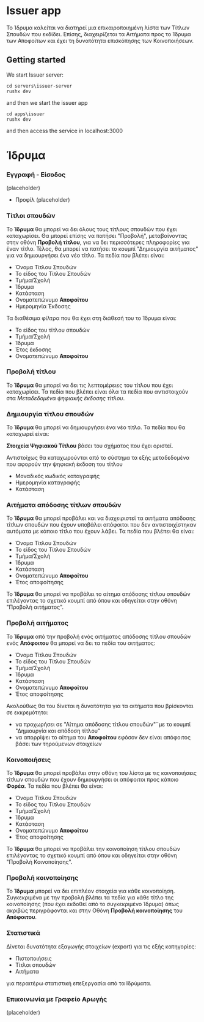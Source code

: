 # Issuer app

Το Ίδρυμα καλείται να διατηρεί μια επικαιροποιημένη λίστα των Τίτλων Σπουδών που εκδίδει.
Επίσης, διαχειρίζεται τα Αιτήματα προς το Ίδρυμα των Αποφοίτων και έχει τη δυνατότητα επισκόπησης των Κοινοποιήσεων.

## Getting started

We start Issuer server:

```
cd servers\issuer-server
rushx dev
```

and then we start the issuer app

```
cd apps\issuer
rushx dev
```

and then access the service in localhost:3000

# **Ίδρυμα**

### Εγγραφή - Είσοδος

(placeholder)

- Προφίλ
  (placeholder)

### Τίτλοι σπουδών

Το **Ίδρυμα** θα μπορεί να δει όλους τους τίτλους σπουδών που έχει καταχωρίσει. Θα μπορεί επίσης να πατήσει "Προβολή", μεταβαίνοντας στην οθόνη **Προβολή τίτλου**, για να δει περισσότερες πληροφορίες για έναν τίτλο. Τέλος, θα μπορεί να πατήσει το κουμπί "Δημιουργία αιτήματος" για να δημιουργήσει ένα νέο τίτλο.
Τα πεδία που βλέπει είναι:

- Όνομα Τίτλου Σπουδών
- Το είδος του Τίτλου Σπουδών
- Τμήμα/Σχολή
- Ίδρυμα
- Κατάσταση
- Ονοματεπώνυμο **Αποφοίτου**
- Ημερομηνία Έκδοσης

Τα διαθέσιμα φίλτρα που θα έχει στη διάθεσή του το Ίδρυμα είναι:

- Το είδος του τίτλου σπουδών
- Τμήμα/Σχολή
- Ίδρυμα
- Έτος έκδοσης
- Ονοματεπώνυμο **Αποφοίτου**

### Προβολή τίτλου

Το **Ίδρυμα** θα μπορεί να δει τις λεπτομέρειες του τίτλου που έχει καταχωρίσει.
Τα πεδία που βλέπει είναι όλα τα πεδία που αντιστοιχούν στα _Μεταδεδομένα ψηφιακής έκδοσης τίτλου_.

### Δημιουργία τίτλου σπουδών

Το **Ίδρυμα** θα μπορεί να δημιουργήσει ένα νέο τίτλο.
Τα πεδία που θα καταχωρεί είναι:

**Στοιχεία Ψηφιακού Τίτλου** βάσει του σχήματος που έχει οριστεί.

Αντιστοίχως θα καταχωρούνται από το σύστημα τα εξής μεταδεδομένα που αφορούν την ψηφιακή έκδοση του τίτλου

- Μοναδικός κωδικός καταγραφής
- Ημερομηνία καταγραφής
- Κατάσταση

### Αιτήματα απόδοσης τίτλων σπουδών

Το **Ίδρυμα** θα μπορεί προβάλει και να διαχειριστεί τα αιτήματα απόδοσης τίτλων σπουδών που έχουν υποβάλει απόφοιτοι που δεν αντιστοιχίστηκαν αυτόματα με κάποιο τίτλο που έχουν λάβει.
Τα πεδία που βλέπει θα είναι:

- Όνομα Τίτλου Σπουδών
- Το είδος του Τίτλου Σπουδών
- Τμήμα/Σχολή
- Ίδρυμα
- Κατάσταση
- Ονοματεπώνυμο **Αποφοίτου**
- Έτος αποφοίτησης

Το **Ίδρυμα** θα μπορεί να προβάλει το αίτημα απόδοσης τίτλου σπουδών επιλέγοντας το σχετικό κουμπί από όπου και οδηγείται στην οθόνη "Προβολή αιτήματος".

### Προβολή αιτήματος

Το **Ίδρυμα** από την προβολή ενός αιτήματος απόδοσης τίτλου σπουδών ενός **Απόφοιτου** θα μπορεί να δει τα πεδία του αιτήματος:

- Όνομα Τίτλου Σπουδών
- Το είδος του Τίτλου Σπουδών
- Τμήμα/Σχολή
- Ίδρυμα
- Κατάσταση
- Ονοματεπώνυμο **Αποφοίτου**
- Έτος αποφοίτησης

Ακολούθως θα του δίνεται η δυνατότητα για τα αιτήματα που βρίσκονται σε εκκρεμότητα:

- να προχωρήσει σε "Αίτημα απόδοσης τίτλου σπουδών"¨με το κουμπί "Δημιουργία και απόδοση τίτλου"
- να απορρίψει το αίτημα του **Αποφοίτου** εφόσον δεν είναι απόφοιτος βάσει των τηρούμενων στοιχείων

### Κοινοποιήσεις

Το **Ίδρυμα** θα μπορεί προβάλει στην οθόνη του λίστα με τις κοινοποιήσεις τίτλων σπουδών που έχουν δημιουργήσει οι απόφοιτοι προς κάποιο **Φορέα**.
Τα πεδία που βλέπει θα είναι:

- Όνομα Τίτλου Σπουδών
- Το είδος του Τίτλου Σπουδών
- Τμήμα/Σχολή
- Ίδρυμα
- Κατάσταση
- Ονοματεπώνυμο **Αποφοίτου**
- Έτος αποφοίτησης

Το **Ίδρυμα** θα μπορεί να προβάλει την κοινοποίηση τίτλου σπουδών επιλέγοντας το σχετικό κουμπί από όπου και οδηγείται στην οθόνη "Προβολή Κοινοποίησης".

### Προβολή κοινοποίησης

Το **Ίδρυμα** μπορεί να δει επιπλέον στοιχεία για κάθε κοινοποίηση.
Συγκεκριμένα με την προβολή βλέπει τα πεδία για κάθε τίτλο της κοινοποίησης (που έχει εκδοθεί από το συγκεκριμένο Ίδρυμα) όπως ακριβώς περιγράφονται και στην Οθόνη **Προβολή κοινοποίησης** του **Απόφοιτου**.

### Στατιστικά

Δίνεται δυνατότητα εξαγωγής στοιχείων (export) για τις εξής κατηγορίες:

- Πιστοποιήσεις
- Τίτλοι σπουδών
- Αιτήματα

για περαιτέρω στατιστική επεξεργασία από τα Ιδρύματα.

### Επικοινωνία με Γραφείο Αρωγής

(placeholder)
